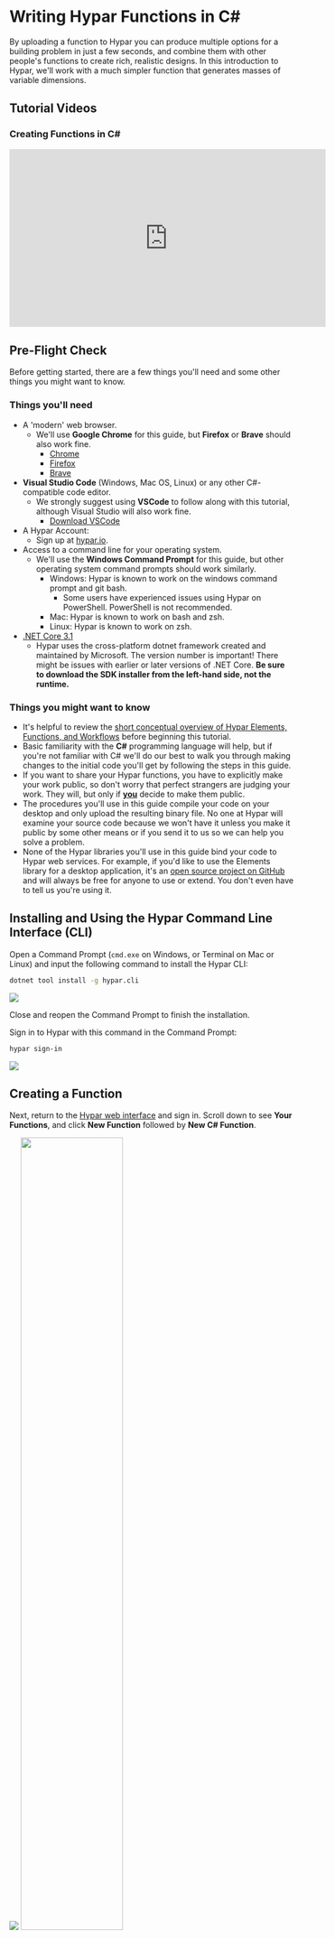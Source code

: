 # Writing Hypar Functions in C#

By uploading a function to Hypar you can produce multiple options for a building problem in just a few seconds, and combine them with other people's functions to create rich, realistic designs. In this introduction to Hypar, we'll work with a much simpler function that generates masses of variable dimensions.

## Tutorial Videos

### Creating Functions in C#

<iframe width="560" height="315" src="https://www.youtube.com/embed/EdzOV0Vul-A" frameborder="0" allow="accelerometer; autoplay; encrypted-media; gyroscope; picture-in-picture" allowfullscreen></iframe>
<div style="page-break-after: always;"></div>

## Pre-Flight Check

Before getting started, there are a few things you'll need and some other things you might want to know.

### Things you'll need

- A 'modern' web browser.
  - We'll use **Google Chrome** for this guide, but **Firefox** or **Brave** should also work fine.
    - [Chrome](https://www.google.com/chrome/)
    - [Firefox](https://www.mozilla.org/en-US/firefox/new/)
    - [Brave](https://brave.com/download/)
- **Visual Studio Code** (Windows, Mac OS, Linux) or any other C#-compatible code editor.
  - We strongly suggest using **VSCode** to follow along with this tutorial, although Visual Studio will also work fine.
    - [Download VSCode](https://code.visualstudio.com/)
- A Hypar Account:
  - Sign up at <a href="https://hypar.io" target="_blank">hypar.io</a>.
- Access to a command line for your operating system.
  - We'll use the **Windows Command Prompt** for this guide, but other operating system command prompts should work similarly.
    - Windows: Hypar is known to work on the windows command prompt and git bash.
      - Some users have experienced issues using Hypar on PowerShell. PowerShell is not recommended.
    - Mac: Hypar is known to work on bash and zsh.
    - Linux: Hypar is known to work on zsh.
- [.NET Core 3.1](https://dotnet.microsoft.com/download/dotnet-core/3.1)
  - Hypar uses the cross-platform dotnet framework created and maintained by Microsoft. The version number is important! There might be issues with earlier or later versions of .NET Core. **Be sure to download the SDK installer from the left-hand side, not the runtime.**

### Things you might want to know
- It's helpful to review the [short conceptual overview of Hypar Elements, Functions, and Workflows](./index.md) before beginning this tutorial. 
- Basic familiarity with the **C#** programming language will help, but if you're not familiar with C# we'll do our best to walk you through making changes to the initial code you'll get by following the steps in this guide.
- If you want to share your Hypar functions, you have to explicitly make your work public, so don't worry that perfect strangers are judging your work. They will, but only if **<u>you</u>** decide to make them public.
- The procedures you'll use in this guide compile your code on your desktop and only upload the resulting binary file. No one at Hypar will examine your source code because we won't have it unless you make it public by some other means or if you send it to us so we can help you solve a problem.
- None of the Hypar libraries you'll use in this guide bind your code to Hypar web services. For example, if you'd like to use the Elements library for a desktop application, it's an [open source project on GitHub](https://github.com/hypar-io/Elements) and will always be free for anyone to use or extend. You don't even have to tell us you're using it.

<div style="page-break-after: always;"></div>

## Installing and Using the Hypar Command Line Interface (CLI)

Open a Command Prompt (`cmd.exe` on Windows, or Terminal on Mac or Linux) and input the following command to install the Hypar CLI:

```bash
dotnet tool install -g hypar.cli
```

![](./images/hypar-install.png)

Close and reopen the Command Prompt to finish the installation.

Sign in to Hypar with this command in the Command Prompt:

```bash
hypar sign-in
```

![](./images/hypar_sign-in.png)

<div style="page-break-after: always;"></div>

## Creating a Function

Next, return to the [Hypar web interface](https://hypar.io) and sign in. Scroll down to see **Your Functions**, and click **New Function** followed by **New C# Function**.

![](./images/new-function.png)
<img src="./images/new-function-2.png" width="60%">

This wizard will take you through setting up your function. For consistency with the rest of this example, give your function the name **Starter Function**.

<img src="./images/wizard-step-1.png" width="60%">

Click **Next** to proceed to configuring your function's inputs. Click or drag three "Range" inputs and name them Width, Length, and Height, and set their minimum values to 1:

<img src="./images/wizard-step-2.png" width="60%">

You can also select "Preview" to visualize how the inputs will look in the function. 

Go on to the next step. We'll save the **Connections** section for another tutorial, so click **next** again so that **Step 4: Outputs** is highlighted at the top. Click the **+** to add a new output to report the box's volume, and configure it like so:

<img src="./images/wizard-step-4.png" width="60%">

Move on to the final step, **Logic**. Click "**Publish Function**," and then click the <img src="./images/copy-to-clipboard.png" width="30px" /> button to copy the terminal command.

<img src="./images/wizard-step-5.png" width="60%">

Now your function has been published (privately) to Hypar! Next, we'll write some code to define the logic for the function.

Return to your command prompt. Decide where you want Hypar to save the code for your function on your computer, and use the `cd` command to set that location as the current working directory:

```bash
cd C:/users/yourUserName/repos
```

Then paste the command you copied from the Hypar web interface, and run that (don't copy the one below, it won't have the right ID):

```
hypar new --function-id=96a0df70-2a7d-4612-9c0e-7f6d86830576
```

A bunch of messages will go by as Hypar sets up your local project.
![](./images/hypar-new-fid.png)

Next, open VS Code and open the project folder we just created. It should be in the location you picked earlier, with the folder name "StarterFunction."

The Hypar CLI just created a bunch of files for you. Here's what that looks like in VS Code:

![](./images/project-structure.png)

It may seem like a lot, but the good news is you rarely have to edit most of these files — Hypar takes care of all of that for you. Any file you see that ends with `.g.cs` is not meant to be edited by you.

The file we care about most is **StarterFunction.cs** in the `/src` directory — this contains the logic for your function. Let's open it up.

The `Execute` method is the entry point into our function. It doesn't do anything very exciting right away; it creates an "Outputs" object, and returns it.

![](./images/starter-function.png)

Note that the method has a few arguments. The one called `input` contains the inputs we defined earlier, like Width, Length, and Height. Let's use some of those inputs to create a rectangle. Add this line to your function, in between the two existing lines of the method:

```csharp
var rectangle = Polygon.Rectangle(input.Width, input.Length);
```

![](./images/method-add-rectangle.png)

Next we'll make a `Mass` Element to pass out to the Hypar 3d environment. Note that if you want something to show up in the 3d view, it has to be an Element of some kind. Add this line after the rectangle:

```csharp
var mass = new Mass(rectangle, input.Height);
```

![](./images/method-add-mass.png)

We also have to put the mass we created in the output model, like so:

```csharp
output.Model.AddElement(mass);
```

![](./images/method-add-to-model.png)

Finally, we created an output called `Volume` to report the box's volume. These data outputs are provided to the constructor for the `Outputs` object — so let's edit the first line of our method to look like this:

```csharp
var output = new StarterFunctionOutputs(input.Width * input.Length * input.Height);
```

Our function should look like this when we're all done. **Be sure to save the file!**

```csharp
public static StarterFunctionOutputs Execute(Dictionary<string, Model> inputModels, StarterFunctionInputs input)
        {
            // create an outputs object and populate any output values
            var output = new StarterFunctionOutputs(input.Width * input.Length * input.Height);
            // create a rectangle
            var rectangle = Polygon.Rectangle(input.Width, input.Length);

            // create a mass from the rectangle
            var mass = new Mass(rectangle, input.Height);

            // add the mass to the output model
            output.Model.AddElement(mass);
            return output;
        }
```
<a href="https://gist.github.com/andrewheumann/665dbc91b9c199973db16ba61627d0ba" target="_new">View on Github</a>

To publish our changes to the web, open up your command prompt again (or open VS Code's integrated terminal). Make sure your working directory is the one Hypar created for you — you might need to `cd StarterFunction` first. Then publish your function logic like this:

```bash
hypar publish
```

![](./images/hypar-publish.png)

Now your function logic has been added to your function on Hypar. Let's go test it out! Return to <a href="https://hypar.io" target="_blank">hypar.io</a> and sign in.

Create a new workflow by clicking **New Workflow** and selecting **New Blank Workflow.** Once it opens up, give it a name in the nav bar. Type in any name you want (perhaps "Starter workflow"). You'll see this screen:

![](./images/empty-workflow.png)

In the Function Library panel, search for "Starter Function" (or whatever you named your function).

Now let's try out our function. Click **Insert** on Starter Function and **hide** the Function Library by clicking the "X" to close it. Your function will run automatically and you should see something like this:

![](./images/first-run.png)

<div style="page-break-after: always;"></div>

<p style="font-size: 20px; font-weight: bold;">You've just run a web application that you created!</p> 

Click in the 3D view to zoom, pan, and rotate the result. Now click on Starter Function to open up its inputs. Try adjusting the sliders to see how the mass changes shape. Check the "**Sample Range**" checkbox under the height and width sliders. Then click the "**Alternatives**" button (<img src="./images/alternatives-btn.png" width="30px" />) on your workflow to see the options that have been generated.

![](./images/show-alternatives.png)

In the alternatives list, you can see that your function has actually run many times with different input values. Click different alternatives to view them in 3D. The range sliders on the left are set to allow all possible lengths and widths. You can shrink these ranges to generate just the options you want.

This diagram summarizes the process we just went through to create, define, and publish our function:
![](./images/CreatewithWizard.png)

<div style="page-break-after: always;"></div>

## Editing your function

While developing a function, you may need to add additional inputs or outputs and change function logic. In this section we'll see how to do this.

<img src="./images/About-link.png" width="40%">

In your workflow, you should see an "**About**" link under the name of your function. Click it to open the function details. As the owner of this function, you have the ability to make changes here.

![](./images/function-details.png)

Switch to the **Inputs** tab and click **Edit Function Details** at the bottom of the window. This brings us to the same interface we used to create the inputs originally.

![](./images/edit-inputs.png)

Let's add a new Color input by dragging "Color" to the top. We'll call it "Mass Color" and click the color swatch to set a different color as the default. Any value you set in this window will be the default value that shows up when your function is added to a workflow.

![](./images/add-color.png)

Switch to the **Outputs** tab so we can add an output for the base area of our mass. Click **+** to add it, and configure it like so:
![](./images/add-output.png)

Click **Save Changes** to register your changes to the function's configuration.

Next, we'll need to pull those changes into our local code files, so that we can use the new input and output. Switch to the **Logic** tab and copy the second command:

```bash
hypar pull && hypar init
```

`hypar pull` pulls the changes we made in the web interface to our `hypar.json` configuration file, and `hypar init` generates new code files from that configuration. You are also welcome to run these commands independently — you don't need to copy them from the web every time.

Let's return to VS Code, and take a closer look. If you select `hypar.json` in the righthand side, you can view the configuration that describes this function.

![](./images/hypar-json.png)

If you scroll down, you should see our new Color input and Area output reflected:

<img src="./images/hypar-json-new-bits.png" width="60%">

<div class="NOTE">
<h5>NOTE</h5>
Advanced users may find it easier to edit <code>hypar.json</code> manually rather than editing the function in the web UI and running <code>hypar pull</code> — it's completely up to you. Just remember to use <code>hypar init</code> after any changes to <code>hypar.json</code> to make sure the corresponding C# code gets regenerated.
</div>

Returning to `StarterFunction.cs`, we can take advantage of our new inputs and outputs. We'll edit the first line to add the base area output:

```csharp
var output = new StarterFunctionOutputs(input.Width * input.Length * input.Height, input.Width * input.Length);
```

And create a new material before we create our mass:

```csharp
var material = new Material("Box Color", input.MassColor);
```

And finally add the material to the mass.

```csharp
var mass = new Mass(rectangle, input.Height, material);
```

Here's how the updated `Execute` method code should look now:

```csharp
public static StarterFunctionOutputs Execute(Dictionary<string, Model> inputModels, StarterFunctionInputs input)
        {
            // create an output object
            var output = new StarterFunctionOutputs(input.Width * input.Length * input.Height, input.Width * input.Length);

            // create a rectangle
            var rectangle = Polygon.Rectangle(input.Width, input.Length);

            // create a new material
            var material = new Material("Box Color", input.MassColor);

            // create a mass from the rectangle
            var mass = new Mass(rectangle, input.Height, material);

            // add the mass to the output model
            output.Model.AddElement(mass);
            return output;
        }
```
<a href="https://gist.github.com/andrewheumann/283d37500940cbf225d1a541b65e10cc" target="_new">View on Github</a>

Be sure to save the file, and then publish these changes by running `hypar publish` again. Then we'll return to our workflow on Hypar, and reload the page to update the function. You may have to adjust a slider value to cause the function to recompute.
![](./images/workflow-w-color.png)

This diagram summarizes the steps we've taken to edit and update our function:

![](./images/EditFunctionDetails.png)

## Sharing your function

Your function always starts out private to you: only you can see and use it in a workflow. Once you're happy with your function, you can share it with the world! 

Click the "About" link under your function name again, and this time navigate to the **Permissions** tab.

![](./images/permissions.png)

Uncheck the **Private** checkbox to make your function public. You can also choose to share it in a more limited way, by sharing with specific email addresses or with a whole email domain (like `myfirm.com`). 

You may also want to add a thumbnail to your function so others can get a sense of what it does. To do this, go to the **Details** tab, click **Edit Function Details**, and drag-and-drop an image on the drop zone. Then click **Save Changes** to save the thumbnail.
![](./images/add-thumbnail.gif)

## Testing your function

When developing a function, it's useful to be able to make changes and visualize them immediately. The Hypar CLI provides a way to run your function locally and test it in the context of a workflow.

Return to your workflow, and remove your function from the workflow by clicking the "X."
<img src="./images/delete-function.png" width="50%">

Then go to the Hypar menu in the upper-right hand corner of the window, and select **Test a Local Function**
<img src="./images/test-a-local-function.png" width="30%">

Click the "Copy to clipboard" button under the command: 

<img src="./images/copy-run-to-cb.gif" width="50%">

Then return to your terminal, ensure you're in your project directory ("StarterFunction") and paste the copied command, which should look like this:
```bash
hypar run --workflow-id=6bcece6c-2fa5-4a4d-a5c7-43732bff053b
```

Wait until you see this message:
```
Workflow update subscription acknowledgement received with id 518f1c6f-1b07-40e9-8461-fbc8fdbe3c06. Waiting for workspace updates...
```
And then return to the workflow and click the "Ready" button. 
<img src="./images/ready-btn.gif">

Now, when you edit the inputs of the function, they're passed to your locally-running function, instead of being executed on the cloud.

<div class="NOTE">
<h5>HYPAR RUN</h5>
The <code>hypar run</code> command we pasted earlier stays running continuously until we exit. While it's running, it serves the local function, and also monitors your code for changes. If you make changes to <code>hypar.json</code> or to your C# code, it will rebuild the function and re-execute dynamically. This makes it easy to write code, quickly try things out, and visualize how they will function on Hypar.
</div>


Let's make some changes to our code, with `hypar run` still running. We'll insert a void running through our mass. For this we'll need to create a smaller rectangle inside our first one, and create a profile from those two rectangles. First, we'll make the second rectangle: 
```csharp
var innerRectangle = Polygon.Rectangle(input.Width * 0.5, input.Length * 0.5);
```
And then a Profile from the two rectangles:
```csharp
var profile = new Profile(rectangle, innerRectangle);
```
And then edit the line where we make the `Mass` to use our new profile:
```csharp
var mass = new Mass(profile, input.Height, material);
```

The updated execute method should look like this: 
```csharp
public static StarterFunctionOutputs Execute(Dictionary<string, Model> inputModels, StarterFunctionInputs input)
        {
            // create an output object
            var output = new StarterFunctionOutputs(input.Width * input.Length * input.Height, input.Width * input.Length);

            // create a rectangle
            var rectangle = Polygon.Rectangle(input.Width, input.Length);
            
            // create an inner void rectangle
            var innerRectangle = Polygon.Rectangle(input.Width * 0.5, input.Length * 0.5);
            
            // create a profile from the two rectangles
            var profile = new Profile(rectangle, innerRectangle);

            // create a new material
            var material = new Material("Box Color", input.MassColor);

            // create a mass from the rectangle
            var mass = new Mass(profile, input.Height, material);

            // add the mass to the output model
            output.Model.AddElement(mass);
            return output;
        }
```
<a href="https://gist.github.com/andrewheumann/f3c47f74047567f6edf9661f795aa3ab" target="_new">View on Github</a>

As soon as you save your code, you should see the function results update in your workflow:
![](./images/mass-with-void.png)

When you're happy with your local changes, hit ctrl+C in the terminal to stop `hypar run`. 

Finally, publish your updated function with `hypar publish`. The next time you use it in a workflow, it will reflect the changes you made. Anyone you've shared your function with will also have access to the latest and greatest version you just published. 

This diagram summarizes the steps we've taken to edit and test our function with live preview:

![](./images/EditLive.png)

## What's next?

Congratulations on creating your first Hypar function! There's more to learn, but you should start thinking about building a real, useful function. Here are a few tips for deciding what to make:

- Solve one small problem. Hypar Functions are easy to compose. No single function needs to do too much on its own.
- Take something you've done before and do it again on Hypar.
- Scratch an itch. What do you hate doing manually? What would look cool? What would look silly?
- You don't need to be original. Just get started. Feel free to make another version of something you've already seen.

Here are some other good resources:
- [Hypar CLI Reference](./Hypar-CLI-Reference.md)
- [Hypar's Discord live chat](https://discord.gg/Ts6mzXg). Lots of people should be there to answer questions or share ideas.
- [Hypar's YouTube channel](https://www.youtube.com/c/hypar) has walkthrough videos and livestreams.
- The [Elements GitHub repository](https://github.com/hypar-io/Elements) and the tabs on top of this page have more information about Hypar's data model.
- [Hypar's Building Blocks repo](https://github.com/hypar-io/BuildingBlocks) has the source code for many Hypar functions. Read those to see how they work, and feel free to branch or improve any of them.
